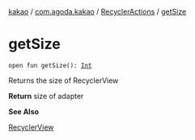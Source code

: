 [kakao](../../index.md) / [com.agoda.kakao](../index.md) / [RecyclerActions](index.md) / [getSize](.)

# getSize

`open fun getSize(): `[`Int`](https://kotlinlang.org/api/latest/jvm/stdlib/kotlin/-int/index.html)

Returns the size of RecyclerView

**Return**
size of adapter

**See Also**

[RecyclerView](#)

